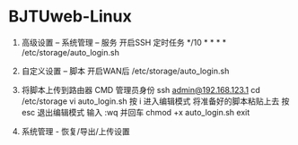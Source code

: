 # BJTUweb-Linux

1.	高级设置 – 系统管理 – 服务
开启SSH
定时任务 */10 * * * * /etc/storage/auto_login.sh

2.	自定义设置 – 脚本
开启WAN后
/etc/storage/auto_login.sh

3.	将脚本上传到路由器
CMD 管理员身份
ssh admin@192.168.123.1
cd /etc/storage
vi auto_login.sh
按 i 进入编辑模式
将准备好的脚本粘贴上去
按 esc 退出编辑模式
输入 :wq 并回车
chmod +x auto_login.sh
exit

4.	系统管理 - 恢复/导出/上传设置
 
 
